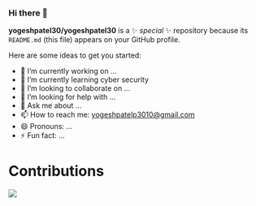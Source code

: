 ### Hi there 👋

**yogeshpatel30/yogeshpatel30** is a ✨ _special_ ✨ repository because its `README.md` (this file) appears on your GitHub profile.

Here are some ideas to get you started:

- 🔭 I’m currently working on ...
- 🌱 I’m currently learning cyber security
- 👯 I’m looking to collaborate on ...
- 🤔 I’m looking for help with ...
- 💬 Ask me about ...
- 📫 How to reach me: yogeshpatelp3010@gmail.com
- 😄 Pronouns: ...
- ⚡ Fun fact: ...


# Contributions
<img src ='https://github-profile-trophy.vercel.app/?username=yogeshpatel30&theme=onedark' align='center'/>
